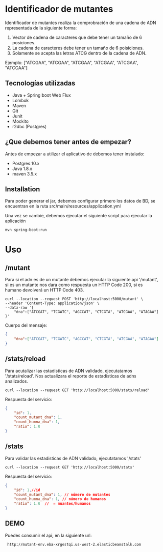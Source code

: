 # Identificador de mutantes

Identificador de mutantes realiza la comprobración de una cadena de ADN representada de la siguiente forma:

1. Vector de cadena de caracteres que debe tener un tamaño de 6 posiciones.
2. La cadena de caracteres debe tener un tamaño de 6 poisiciones.
3. Solamente se acepta las letras ATCG dentro de la cadena de ADN.

Ejemplo: ["ATCGAA", "ATCGAA", "ATCGAA", "ATCGAA", "ATCGAA", "ATCGAA"]

## Tecnologías utilizadas

- Java + Spring boot Web Flux
- Lombok
- Maven
- Git
- Junit
- Mockito
- r2dbc (Postgres)

## ¿Que debemos tener antes de empezar?

Antes de empezar a utilizar el aplicativo de debemos tener instalado:

- Postgres 10.x
- Java 1.8.x
- maven 3.5.x

## Installation

Para poder generar el jar, debemos configurar primero los datos de BD, se encuentran en la ruta src/main/resources/application.yml

Una vez se cambie, debemos ejecutar el siguiente script para ejecutar la aplicación

```bash
mvn spring-boot:run
```

# Uso

/mutant
--
Para si el adn es de un mutante debemos ejecutar  la siguiente api '/mutant', si es un mutante nos dara como respuesta un HTTP Code 200, si es humano devolverá un HTTP Code 403.

```
curl --location --request POST 'http://localhost:5000/mutant' \
--header 'Content-Type: application/json' \
--data-raw '{
    "dna":["ATCGAT", "TCGATC", "AGCCAT", "CTCGTA", "ATCGAA", "ATAGAA"]
}'
```

Cuerpo del mensaje:

```json
{
    "dna":["ATCGAT", "TCGATC", "AGCCAT", "CTCGTA", "ATCGAA", "ATAGAA"]
}
```
/stats/reload
--

Para acutalizar las estadisticas de ADN validado, ejecutatamos '/stats/reload'. Nos actualizara el reporte de estadisticas de adns analizados.

```
curl --location --request GET 'http://localhost:5000/stats/reload'
```

Respuesta del servicio:

```json
{
    "id": 1,
    "count_mutant_dna": 1,
    "count_humna_dna": 1,
    "ratio": 1.0
}
```
/stats
--
Para validar las estadisticas de ADN validado, ejecutatamos '/stats'

```
curl --location --request GET 'http://localhost:5000/stats'
```
Respuesta del servicio:

```json
{
    "id": 1,//id
    "count_mutant_dna": 1, // número de mutantes
    "count_humna_dna": 1, // número de humanos
    "ratio": 1.0  //  = muantes/humanos
}
```




## DEMO

Puedes consumir el api, en la siguiente url:

```
 http://mutant-env.eba-xrgestqi.us-west-2.elasticbeanstalk.com